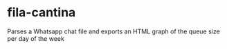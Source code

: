 # fila-cantina
Parses a Whatsapp chat file and exports an HTML graph of the queue size per day of the week
